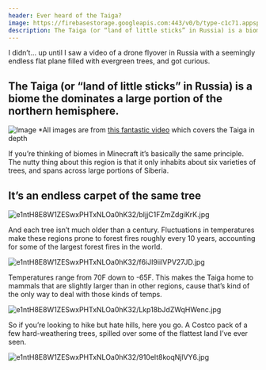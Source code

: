```yaml
---
header: Ever heard of the Taiga?
image: https://firebasestorage.googleapis.com:443/v0/b/type-c1c71.appspot.com/o/e1ntH8E8W1ZESwxPHTxNLOa0hK32%2FiZFkQBGLbfJNz2tL.jpg?alt=media&token=4e600901-ee88-44a2-9924-f3e296e3f556
description: The Taiga (or “land of little sticks” in Russia) is a biome the dominates a large portion of the northern hemisphere.
---
```


I didn’t… up until I saw a video of a drone flyover in Russia with a seemingly endless flat plane filled with evergreen trees, and got curious. 

## The Taiga (or “land of little sticks” in Russia) is a biome the dominates a large portion of the northern hemisphere. 

![Image](page.image)
*All images are from [this fantastic video](https://youtu.be/OUmHWrF8MnY) which covers the Taiga in depth

If you’re thinking of biomes in Minecraft it’s basically the same principle. The nutty thing about this region is that it only inhabits about six varieties of trees, and spans across large portions of Siberia. 

## It’s an endless carpet of the same tree

![e1ntH8E8W1ZESwxPHTxNLOa0hK32/bIjjC1FZmZdgiKrK.jpg](https://firebasestorage.googleapis.com:443/v0/b/type-c1c71.appspot.com/o/e1ntH8E8W1ZESwxPHTxNLOa0hK32%2FbIjjC1FZmZdgiKrK.jpg?alt=media&token=05a3ee88-5618-40c1-8dd3-6134ff01cfc4)

And each tree isn’t much older than a century. Fluctuations in temperatures make these regions prone to forest fires roughly every 10 years, accounting for some of the largest forest fires in the world.

![e1ntH8E8W1ZESwxPHTxNLOa0hK32/f6iJI9iilVPV27JD.jpg](https://firebasestorage.googleapis.com:443/v0/b/type-c1c71.appspot.com/o/e1ntH8E8W1ZESwxPHTxNLOa0hK32%2Ff6iJI9iilVPV27JD.jpg?alt=media&token=de2fa67d-2fd6-4477-899f-b9391d961125)

Temperatures range from 70F down to -65F. This makes the Taiga home to mammals that are slightly larger than in other regions, cause that’s kind of the only way to deal with those kinds of temps. 

![e1ntH8E8W1ZESwxPHTxNLOa0hK32/Lkp18bJdZWqHWenc.jpg](https://firebasestorage.googleapis.com:443/v0/b/type-c1c71.appspot.com/o/e1ntH8E8W1ZESwxPHTxNLOa0hK32%2FLkp18bJdZWqHWenc.jpg?alt=media&token=d186c3b0-7838-4d97-a9df-30c77474fb2a)

So if you’re looking to hike but hate hills, here you go. A Costco pack of a few hard-weathering trees, spilled over some of the flattest land I’ve ever seen.

![e1ntH8E8W1ZESwxPHTxNLOa0hK32/910elt8koqNjlVY6.jpg](https://firebasestorage.googleapis.com:443/v0/b/type-c1c71.appspot.com/o/e1ntH8E8W1ZESwxPHTxNLOa0hK32%2F910elt8koqNjlVY6.jpg?alt=media&token=110ef083-0d77-4cee-9254-cd7bb4bd85ed)

